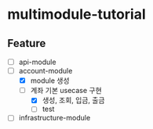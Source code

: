 # multimodule-tutorial

## Feature

- [ ] api-module
- [ ] account-module
    - [x] module 생성
    - [ ] 계좌 기본 usecase 구현
        - [x] 생성, 조회, 입금, 출금
        - [ ] test
- [ ] infrastructure-module
